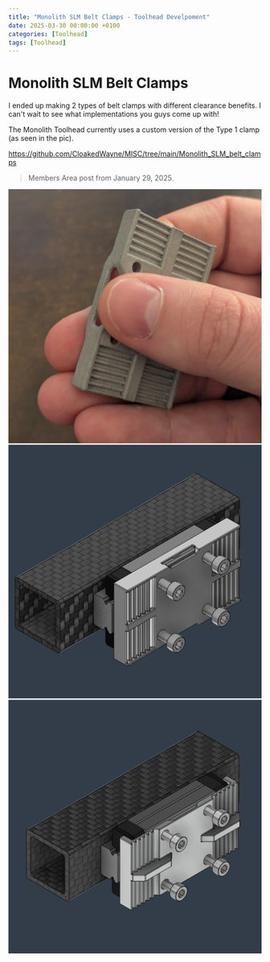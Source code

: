```yaml
---
title: "Monolith SLM Belt Clamps - Toolhead Develpoment"
date: 2025-03-30 00:00:00 +0100
categories: [Toolhead]
tags: [Toolhead]
---
```


#  Monolith SLM Belt Clamps

I ended up making 2 types of belt clamps with different clearance benefits. I can't wait to see what implementations you guys come up with!

The Monolith Toolhead currently uses a custom version of the Type 1 clamp (as seen in the pic).

https://github.com/CloakedWayne/MISC/tree/main/Monolith_SLM_belt_clamps

> Members Area post from January 29, 2025.

![Hands on](assets/media/hands_on.jpg)
![Type 1](assets/media/type_1.png)
![Type 2](assets/media/type_2.png)